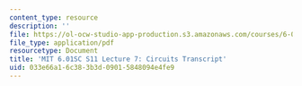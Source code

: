 ```yaml
---
content_type: resource
description: ''
file: https://ol-ocw-studio-app-production.s3.amazonaws.com/courses/6-01sc-introduction-to-electrical-engineering-and-computer-science-i-spring-2011/033e66a16c383b3d09015848094e4fe9_MIT6_01SC_S11_lec07_300k.pdf
file_type: application/pdf
resourcetype: Document
title: 'MIT 6.01SC S11 Lecture 7: Circuits Transcript'
uid: 033e66a1-6c38-3b3d-0901-5848094e4fe9
---
```

